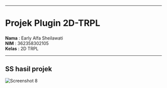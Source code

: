 


---

# Projek Plugin 2D-TRPL

###   
**Nama**  : Early Alfa Sheilawati  
**NIM**   : 362358302105  
**Kelas** : 2D TRPL

---

## SS hasil projek
![Screenshot 8](assets/8.jpg)